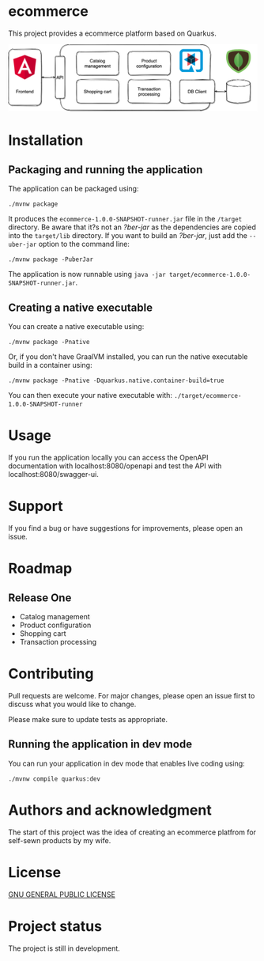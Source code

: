 # ecommerce

This project provides a ecommerce platform based on Quarkus.

![high-level](./doc/export/high-level.png)

# Installation

## Packaging and running the application

The application can be packaged using:
```shell script
./mvnw package
```
It produces the `ecommerce-1.0.0-SNAPSHOT-runner.jar` file in the `/target` directory.
Be aware that it?s not an _?ber-jar_ as the dependencies are copied into the `target/lib` directory.
If you want to build an _?ber-jar_, just add the `--uber-jar` option to the command line:
```shell script
./mvnw package -PuberJar
```

The application is now runnable using `java -jar target/ecommerce-1.0.0-SNAPSHOT-runner.jar`.

## Creating a native executable

You can create a native executable using:
```shell script
./mvnw package -Pnative
```

Or, if you don't have GraalVM installed, you can run the native executable build in a container using:
```shell script
./mvnw package -Pnative -Dquarkus.native.container-build=true
```

You can then execute your native executable with: `./target/ecommerce-1.0.0-SNAPSHOT-runner`

# Usage

If you run the application locally you can access the OpenAPI documentation with localhost:8080/openapi and test the API with localhost:8080/swagger-ui.

# Support

If you find a bug or have suggestions for improvements, please open an issue.

# Roadmap

## Release One

* Catalog management
* Product configuration
* Shopping cart
* Transaction processing

# Contributing

Pull requests are welcome. For major changes, please open an issue first to discuss what you would like to change.

Please make sure to update tests as appropriate.

## Running the application in dev mode

You can run your application in dev mode that enables live coding using:
```shell script
./mvnw compile quarkus:dev
```

# Authors and acknowledgment

The start of this project was the idea of creating an ecommerce platfrom for self-sewn products by my wife.

# License

[GNU GENERAL PUBLIC LICENSE](./LICENSE)

# Project status

The project is still in development.
